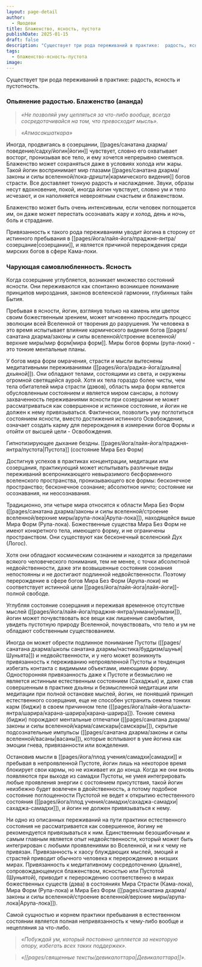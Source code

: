 ```yaml
---
layout: page-detail
author:
  - Яшодеви
title: Блаженство, ясность, пустота
publishDate: 2025-01-15
draft: false
description: "Существует три рода переживаний в практике:  радость, ясность и пустотность."
tags:
  - блаженство-ясность-пустота
image:
---
```

Существует три рода переживаний в практике:  радость, ясность и пустотность.

### Опьянение радостью. Блаженство (ананда)

>*«Не позволяй уму цепляться за что-либо вообще, всегда сосредотачивайся на том, что превосходит мысль».*

>*«Атмасакшаткара»*

Иногда, продвигаясь в созерцании, [[pages/санатана дхарма/поведение/садху/йогин|йогин]] чувствует, словно его охватывает восторг, пронизывая все тело, и ему хочется непрерывно смеяться. Блаженство может сохраняться даже в условиях холода или жары. Такой йогин воспринимает мир глазами [[pages/санатана дхарма/законы и силы вселенной/лока-дришти|кармического видения]] богов страсти. Все доставляет тонкую радость и наслаждение. Звуки, образы несут вдохновение, покой, иногда йогин чувствует, словно ум и тело исчезают, и он наполняется невероятным счастьем и блаженством.

Блаженство может быть очень интенсивным, если человек поглощается им, он даже может перестать осознавать жару и холод, день и ночь, боль и страдание.

Привязанность к такого рода переживаниям уводит йогина в сторону от истинного пребывания в [[pages/йога/лайя-йога/праджня-янтра/созерцание|созерцании]], и является причиной перерождения среди мирских богов в сфере Кама-локи.

### Чарующая самовлюбленность. Ясность

Когда созерцание углубляется, возникает множество состояний ясности. Они переживаются как спонтанно возникшее понимание принципов мироздания, законов вселенской гармонии, глубинных тайн Бытия.

Пребывая в ясности, йогин, взглянув только на камень или цветок своим божественным зрением, может мгновенно проследить процесс эволюции всей Вселенной от творения до разрушения. Ум человека в это время испытывает влияние кармического видения богов [[pages/санатана дхарма/законы и силы вселенной/строение вселенной/верхние миры/мир форм|мира форм]]. Миры богов формы (рупа-локи) - это тонкие ментальные планы.

У богов мира форм омрачения, страсти и мысли вытеснены медитативными переживаниями ([[pages/йога/раджа-йога/дхьяна|дхьяной]]). Они обладают телами, состоящими из света, и окружены огромной светящейся аурой. Хотя их тела гораздо более чисты, чем тела обитателей мира страсти (дэвов), область мира форм является обусловленным состоянием и является миром сансары, а потому захваченность переживаниями ясности при созерцании не может рассматриваться как совершенное и истинное состояние, и йогин не должен к нему привязываться. Фактически, позволить уму поглотиться состоянием ясности, вместо достижения истинного Освобождения, означает создать карму для перерождения в измерении богов Формы и отойти от высшей цели - Освобождения.

Гипнотизирующее дыхание бездны. [[pages/йога/лайя-йога/праджня-янтра/пустота|Пустота]] (состояние Мира Без Форм)

Достигнув успехов в практиках концентрации, медитации или созерцания, практикующий может испытывать различные виды переживаний всепроникающего невыразимого бесформенного вселенского пространства, пронизывающего все формы: бесконечное пространство; бесконечное сознание; абсолютное ничто; состояние ни осознавания, ни неосознавания.

Традиционно, эти четыре мира относятся к области Мира Без Форм ([[pages/санатана дхарма/законы и силы вселенной/строение вселенной/верхние миры/арупа-лока|Арупа-лока]]), находящейся выше Мира Форм (Рупа-лока). Божественные существа Мира Без Форм не имеют конкретного тела, имеющего форму, и не ограничены пространством. Они существуют как бесконечный вселенский Дух (Логос).

Хотя они обладают космическим сознанием и находятся за пределами всякого человеческого понимания, тем не менее, с точки абсолютной недвойственности, даже эти возвышенные состояния сознания непостоянны и не достигают подлинной недвойственности. Поэтому перерождение в сфере богов Мира Без Форм (Арупа-локи) не соответствует истинной цели [[pages/йога/лайя-йога|лайя-йоги]]- полной свободе.

Углубляя состояние созерцания и переживая временное отсутствие мыслей ([[pages/йога/лайя-йога/праджня-янтра/унмани|унмани]]), йогин может почувствовать все вещи как лишенные самобытия, увидеть пустотную природу Вселенной, почувствовать, что тело и ум не обладают собственным существованием.

Иногда он может обрести подлинное понимание Пустоты ([[pages/санатана дхарма/школы санатана дхармы/настика/буддизм/шунья|Шуньята]]) и недвойственности, и у него может возникнуть привязанность к переживанию непроявленной Пустоты и тенденция избегать контакта с видимыми объектами, имеющими форму. Односторонняя привязанность даже к Пустоте и безмыслию не является истинным естественным состоянием (Сахаджья) и, даже став совершенным в практике дхьяны и безмысленной медитации или медитации при полной остановке мыслей, йогин, не понявший принцип естественного созерцания, еще не способен устранить семена тонких карм (биджи) в своем причинном теле ([[pages/йога/лайя-йога/шакти-янтра/шарира/карана-шарира|карана-шарира]]). Тонкие семена (биджи) порождают ментальные отпечатки ([[pages/санатана дхарма/законы и силы вселенной/карма/самскары|самскары]]), скрытые подсознательные импульсы ([[pages/санатана дхарма/законы и силы вселенной/васаны|васаны]]), которые всплывают в уме йогина как эмоции гнева, привязанности или вожделения.

Остановив мысли в [[pages/йога/плод учения/самадхи|самадхи]] и пребывая в непроявленной Пустоте, йогин лишь на некоторое время блокирует свои кармы, но не изживает их до конца. Когда же они вновь появляются при выходе из самадхи Пустоты, не умея интегрировать любые проявления энергии с состоянием присутствия, такой йогин неизбежно будет вовлечен в двойственность, а потому подобное состояние поглощенности Пустотой не ведет к открытию естественного состояния ([[pages/йога/плод учения/самадхи/сахаджа-самадхи|сахаджа-самадхи]]), и йогин не должен привязываться к нему.

Ни одно из описанных переживаний на пути практики естественного состояния не рассматривается как совершенное, йогину не рекомендуется привязываться к ним. Единственным безошибочным и самым главным является опыт недвойственности, который может быть интегрирован с любыми проявлениями во Вселенной, и ни к чему не привязан. Привязанность к хаосу блуждающих мыслей, эмоций и страстей приводит обычного человека к перерождению в низших мирах. Привязанность к медитативному сосредоточению (дхьяне), сопровождающемуся блаженством, ясностью или Пустотой (Шуньятой), приводит к перерождению соответственно в мирах божественных существ (дэва) в состояниях Мира Страсти (Кама-лока), Мира Форм (Рупа-лока) и Мира Без Форм ([[pages/санатана дхарма/законы и силы вселенной/строение вселенной/верхние миры/арупа-лока|Арупа-лока]]).

Самой сущностью и корнем практики пребывания в естественном состоянии является полная непривязанность к чему-либо вообще и нецепляния за что-либо.

>*«Побуждай ум, который постоянно цепляется за некоторую опору, избегать всех таких поддержек».*

>*«[[pages/священные тексты/девикалоттара|Девикалоттара]]»*.

